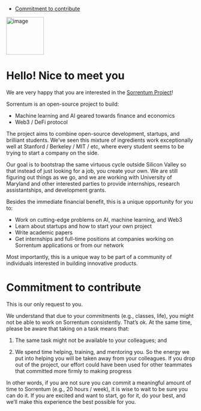 

<!-- toc -->

- [Commitment to contribute](#commitment-to-contribute)

<!-- tocstop -->

<img width="100" alt="image" src="https://user-images.githubusercontent.com/33238329/216777823-851b28ed-7d7a-4b52-9d71-ab38d146edc3.png">

# Hello! Nice to meet you

We are very happy that you are interested in the
[Sorrentum Project](https://www.sorrentum.org/)!

Sorrentum is an open-source project to build:

- Machine learning and AI geared towards finance and economics
- Web3 / DeFi protocol

The project aims to combine open-source development, startups, and brilliant
students. We’ve seen this mixture of ingredients work exceptionally well at
Stanford / Berkeley / MIT / etc, where every student seems to be trying to start
a company on the side.

Our goal is to bootstrap the same virtuous cycle outside Silicon Valley so that
instead of just looking for a job, you create your own. We are still figuring
out things as we go, and we are working with University of Maryland and other
interested parties to provide internships, research assistantships, and
development grants.

Besides the immediate financial benefit, this is a unique opportunity for you
to:

- Work on cutting-edge problems on AI, machine learning, and Web3
- Learn about startups and how to start your own project
- Write academic papers
- Get internships and full-time positions at companies working on Sorrentum
  applications or from our network

Most importantly, this is a unique way to be part of a community of individuals
interested in building innovative products.

# Commitment to contribute

This is our only request to you.

We understand that due to your commitments (e.g., classes, life), you might not
be able to work on Sorrentum consistently. That’s ok. At the same time, please
be aware that taking on a task means that:

1. The same task might not be available to your colleagues; and

2. We spend time helping, training, and mentoring you. So the energy we put into
   helping you will be taken away from your colleagues. If you drop out of the
   project, our effort could have been used for other teammates that committed
   more firmly to making progress

In other words, if you are not sure you can commit a meaningful amount of time
to Sorrentum (e.g., 20 hours / week), it is wise to wait to be sure you can do
it. If you are excited and want to start, go for it, do your best, and we’ll
make this experience the best possible for you.
